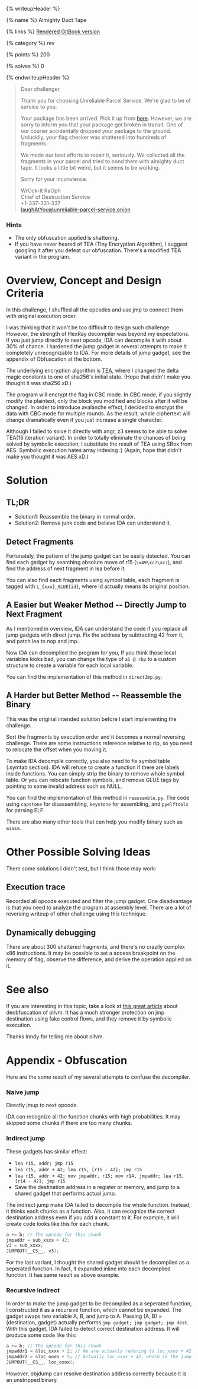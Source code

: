 {% writeupHeader %}

{% name %}
Almighty Duct Tape

{% links %}
[Rendered GitBook version](https://sasdf.cf/ctf-tasks-writeup/)

{% category %}
rev

{% points %}
200

{% solves %}
0

{% endwriteupHeader %}

> Dear challenger,
> 
> Thank you for choosing Unreliable Parcel Service.
> We're glad to be of service to you.
> 
> Your package has been arrived. Pick it up from [here](http://downloadlink).
> However, we are sorry to inform you that your package got broken in transit.
> One of our courier accidentally dropped your package to the ground.
> Unluckily, your flag checker was shattered into hundreds of fragments.
> 
> We made our best efforts to repair it, seriously.
> We collected all the fragments in your parcel and tried to bond them with almighty duct tape.
> It looks a little bit weird, but it seems to be working.
> 
> Sorry for your inconvience.
> 
> WrOck-It RaOph  
> Chief of Destruction Service  
> +1-337-331-337  
> laughAtYou@unreliable-parcel-service.onion  


### Hints
* The only obfuscation applied is shattering.
* If you have never heared of TEA (Tiny Encryption Algorithm),
I suggest googling it after you defeat our obfuscation.
There's a modified TEA variant in the program.


# Overview, Concept and Design Criteria
In this challenge,
I shuffled all the opcodes and use jmp to connect them with original execution order.

I was thinking that it won't be too difficult to design such challenge.
However, the strength of HexRay decompiler was beyond my expectations.
If you just jump directly to next opcode, IDA can decompile it with about 30% of chance.
I hardened the jump gadget in several attempts to make it completely unrecognizable to IDA.
For more details of jump gadget, see the appendix of Obfuscation at the bottom.

The underlying encryption algorithm is [TEA](https://en.wikipedia.org/wiki/Tiny_Encryption_Algorithm),
where I changed the delta magic constants to one of sha256's initial state.
(Hope that didn't make you thought it was sha256 xD.)

The program will encrypt the flag in CBC mode. In CBC mode, if you slightly modify the plaintext,
only the block you modified and blocks after it will be changed.
In order to introduce avalanche effect, I decided to encrypt the data with CBC mode for multiple rounds.
As the result, whole ciphertext will change dramatically even if you just increase a single character.

Although I failed to solve it directly with angr,
z3 seems to be able to solve TEA(16 iteration variant).
In order to totally eliminate the chances of being solved by symbolic execution,
I substitute the result of TEA using SBox from AES.
Symbolic execution hates array indexing :)
(Again, hope that didn't make you thought it was AES xD.)


# Solution
## TL;DR
* Solution1: Reassemble the binary in normal order.
* Solution2: Remove junk code and believe IDA can understand it.


## Detect Fragments
Fortunately, the pattern of the jump gadget can be easily detected.
You can find each gadget by searching absolute move of r15 (`\x49\xc7\xc7`),
and find the address of next fragment in lea before it.

You can also find each fragments using symbol table,
each fragment is tagged with `L_{xxx}_GLUE{id}`,
where id actually means its original position.

## A Easier but Weaker Method -- Directly Jump to Next Fragment
As I mentioned in overview,
IDA can understand the code if you replace all jump gadgets with direct jump.
Fix the address by subtracting 42 from it, and patch lea to nop and jmp.

Now IDA can decomplied the program for you,
If you think those local variables looks bad,
you can change the type of `a1 @ rbp` to a custom structure to create a variable for each local variable.

You can find the implementation of this method in `directJmp.py`.

## A Harder but Better Method -- Reassemble the Binary
This was the original intended solution before I start implementing the challenge.

Sort the fragments by execution order and it becomes a normal reversing challenge.
There are some instructions reference relative to rip,
so you need to relocate the offset when you moving it.

To make IDA decompile correctly, you also need to fix symbol table (.symtab section).
IDA will refuse to create a function if there are labels inside functions.
You can simply strip the binary to remove whole symbol table.
Or you can relocate function symbols, and remove GLUE tags by pointing to some invalid address such as NULL.

You can find the implementation of this method in `reassemble.py`.
The code using `capstone` for disassembling, `keystone` for assembling,
and `pyelftools` for parsing ELF.

There are also many other tools that can help you modify binary such as `miasm`.


# Other Possible Solving Ideas
There some solutions I didn't test, but I think those may work:

## Execution trace
Recorded all opcode executed and filter the jump gadget.
One disadvantage is that you need to analyze the program at assembly level.
There are a lot of reversing writeup of other challenge using this technique.

## Dynamically debugging
There are about 300 shattered fragments,
and there's no crazily complex x86 instructions.
It may be possible to set a access breakpoint on the memory of flag,
observe the difference, and derive the operation applied on it.


# See also
If you are interesting in this topic,
take a look at
[this great article](https://blog.quarkslab.com/deobfuscation-recovering-an-ollvm-protected-program.html)
about deobfuscation of ollvm.
It has a much stronger protection on jmp destination using fake control flows,
and they remove it by symbolic execution.

Thanks Inndy for telling me about ollvm.


# Appendix - Obfuscation
Here are the some result of my several attempts to confuse the decompiler.

### Naive jump
Directly jmup to next opcode.

IDA can recognize all the function chunks with high probabilities.
It may skipped some chunks if there are too many chunks.

### Indirect jump
These gadgets has similar effect:
* `lea r15, addr; jmp r15`
* `lea r15, addr + 42; lea r15, [r15 - 42]; jmp r15`
* `lea r15, addr + 42; mov jmpaddr, r15; mov r14, jmpaddr; lea r15, [r14 - 42]; jmp r15`
* Save the destination address in a register or memory, and jump to a shared gadget that performs actual jump.

The indirect jump make IDA failed to decompile the whole function.
Instead, it thinks each chunks as a function.
Also, it can recognize the correct destination address even if you add a constant to it.
For example, it will create code looks like this for each chunk.
```C
a += b; // The opcode for this chunk
jmpaddr = sub_xxxx + 42;
v3 = sub_xxxx;
JUMPOUT(__CS__, v3);
```
For the last variant, I thought the shared gadget should be decompiled as a seperated function.
In fact, it expanded inline into each decomplied function. It has same result as above example.

### Recursive indirect
In order to make the jump gadget to be decompiled as a seperated function,
I constructed it as a recursive function, which cannot be expanded.
The gadget swaps two variable A, B, and jump to A.
Passing (A, B) = (destination, gadget) actually performs `jmp gadget; jmp gadget; jmp dest`.
With this gadget, IDA failed to detect correct destination address.
It will produce some code like this:
```C
a += b; // The opcode for this chunk
jmpaddr1 = &loc_xxxx + 2; // We are actually refering to loc_xxoo + 42
jmpaddr2 = &loc_oooo + 5; // Actually loc_oxox + 42, which is the jump gadget.
JUMPOUT(__CS__, loc_oxox);
```
However, objdump can resolve destination address correctly because it is an unstripped binary.
